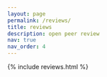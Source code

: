```yaml
---
layout: page
permalink: /reviews/
title: reviews
description: open peer review
nav: true
nav_order: 4
---
```


<!-- _pages/reviews.md -->
{% include reviews.html %}
